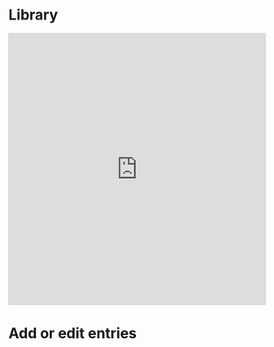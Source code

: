 <!-- TITLE: Impact investing resource library -->

# Library
<iframe class="airtable-embed" src="https://airtable.com/embed/shrRagdMyD1VKt3tT?backgroundColor=blue" frameborder="0" onmousewheel="" width="100%" height="533" style="background: transparent; border: 1px solid #ccc;"></iframe>

# Add or edit entries
